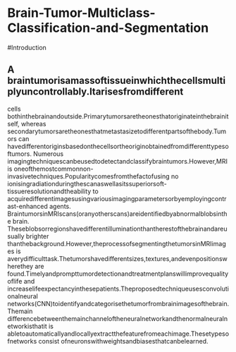 # Brain-Tumor-Multiclass-Classification-and-Segmentation


#Introduction
## A braintumorisamassoftissueinwhichthecellsmultiplyuncontrollably.Itarisesfromdifferent
cells bothinthebrainandoutside.Primarytumorsaretheonesthatoriginateinthebrainitself,
whereas secondarytumorsaretheonesthatmetastasizetodifferentpartsofthebody.Tumors
can havedifferentoriginsbasedonthecellsortheoriginobtainedfromdifferenttypesoftumors.
Numerous imagingtechniquescanbeusedtodetectandclassifybraintumors.However,MRI
is oneofthemostcommonnon-invasivetechniques.Popularitycomesfromthefactofusing
no ionisingradiationduringthescanaswellasitssuperiorsoft-tissueresolutionandtheability
to acquiredifferentimagesusingvariousimagingparametersorbyemployingcontrast-enhanced
agents. BraintumorsinMRIscans(oranyotherscans)areidentifiedbyabnormalblobsinthe
brain. Theseblobsorregionshavedifferentilluminationthantherestofthebrainandareusually
brighter thanthebackground.However,theprocessofsegmentingthetumorsinMRIimages
is averydifficulttask.Thetumorshavedifferentsizes,textures,andevenpositionswherethey
are found.Timelyandprompttumordetectionandtreatmentplanswillimprovequalityoflife
and increaselifeexpectancyinthesepatients.Theproposedtechniqueusesconvolutionalneural
networks(CNN)toidentifyandcategorisethetumorfrombrainimagesofthebrain.Themain
differencebetweenthemainchanneloftheneuralnetworkandthenormalneuralnetworkisthatit
is abletoautomaticallyandlocallyextractthefeaturefromeachimage.Thesetypesofnetworks
consist ofneuronswithweightsandbiasesthatcanbelearned.
